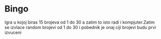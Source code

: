 # Bingo
Igra u kojoj biras 15 brojeva od 1 do 30 a zatim to isto radi i kompjuter.Zatim se izvlace random brojevi od 1 do 30 i pobednik je onaj ciji brojevi budu prvi izvuceni
